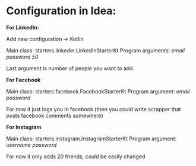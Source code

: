 # Configuration in Idea:

**For LinkedIn:**

Add new configuration -> Kotlin

Main class: starters.linkedin.LinkedInStarterKt
Program arguments: _email_ _password_ _50_

Last argument is number of people you want to add.


**For Facebook**

Main class: starters.facebook.FacebookStarterKt
Program argument: _email_ _password_

For now it just logs you in facebook (then you could write scrapper that posts facebook comments somewhere)


**For Instagram**

Main class: starters.instagram.InstagramStarterKt
Program argument: _username_ _password_ 

For now it only adds 20 friends, could be easily changed